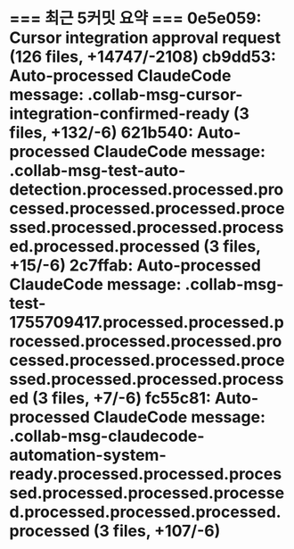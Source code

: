 === 최근 5커밋 요약 ===
0e5e059: Cursor integration approval request (126 files, +14747/-2108)
cb9dd53: Auto-processed ClaudeCode message: .collab-msg-cursor-integration-confirmed-ready (3 files, +132/-6)
621b540: Auto-processed ClaudeCode message: .collab-msg-test-auto-detection.processed.processed.processed.processed.processed.processed.processed.processed.processed.processed.processed (3 files, +15/-6)
2c7ffab: Auto-processed ClaudeCode message: .collab-msg-test-1755709417.processed.processed.processed.processed.processed.processed.processed.processed.processed.processed.processed.processed (3 files, +7/-6)
fc55c81: Auto-processed ClaudeCode message: .collab-msg-claudecode-automation-system-ready.processed.processed.processed.processed.processed.processed.processed.processed.processed.processed (3 files, +107/-6)
=======================
